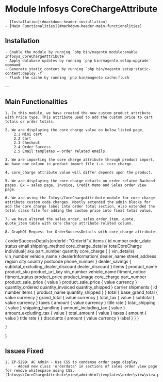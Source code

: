 # Module Infosys CoreChargeAttribute

	- [Installation](#markdown-header-installation)
	- [Main Functionalities](#markdown-header-main-functionalities)

## Installation

	- Enable the module by running `php bin/magento module:enable Infosys_CoreChargeAttribute`
	- Apply database updates by running `php bin/magento setup:upgrade` command
	- Generate static content by running `php bin/magento setup:static-content:deploy -f`
	- Flush the cache by running `php bin/magento cache:flush`
   --
## Main Functionalities
	1. In this module, we have created the new custom product attribute with Price type. This attribute used to add the custom price to cart totals or order totals.

	2. We are displaying the core charge value on below listed page,
		2.1	Mini cart
		2.2	Cart
		2.3	Checkout
		2.4	Order Success
		2.5	Email templates – order related emails.

	3. We are importing the core charge attribute through product import. We have one column in product import file i.e. core_charge.

	4. core_charge attribute value will differ depends upon the product.

	5. We are displaying the core charge details on order related Backend pages. Ex – sales page, Invoice, Credit Memo and Sales order view page.

	6. We are using the Infoys/CoreChargeAttribute module for core charge attribute custom code changes. Mostly extended the admin blocks for add the core charge label into order total section. Also extended the total class file for adding the custom price into final total value.

	7. we have altered the sales_order, sales_order_item, quote, quote_item table with core charge attribute related column.
		
	8. GraphQl Request for OrderSuccessDetails with core_charge attribute:
	   
{
  orderSuccessDetails(orderId : "OrderId"){
       items {
        id
        number
        order_date
        status
        email
        shipping_method
        core_charge_details{
            totalCoreCharge
            individual{
                sku
                part_number
                quantity
                core_charge
            }
        }
        vin_details{
          vin_number
          vehicle_name
        }
        dealerInformation{
          dealer_name
          street_address
            region
            city
            country
            postcode
            phone_number
        }
        dealer_savings {
            subtotal_excluding_dealer_discount
            dealer_discount
        }
        items {
          product_name
          product_sku
          product_url_key
          vin_number
          vehicle_name
          fitment_notice
          fitment_status
          product_price 
          product_image
          core_charge
          part_number
          product_sale_price {
            value
          }
          product_sale_price {
            value
            currency
          }
          quantity_ordered
          quantity_invoiced
          quantity_shipped
        }
        carrier
        shipments {
          id
          number
          items {
            product_name
            quantity_shipped
          }
        }
        total {
          base_grand_total {
            value
            currency
          }
          grand_total {
            value
            currency
          }
          total_tax {
            value
          }
          subtotal {
            value
            currency
          }
          taxes {
            amount {
              value
              currency
            }
            title
            rate
          }
          total_shipping {
            value
          }
          shipping_handling {
            amount_including_tax {
              value
            }
            amount_excluding_tax {
              value
            }
            total_amount {
              value
            }
            taxes {
              amount {
                value
              }
              title
              rate
            }
          }
          discounts {
            amount {
              value
              currency
            }
            label
          }
        }
      }
    
    }
}

## Issues Fixed

	1. EP-5299: AC Admin - Use CSS to condense order page display
		- Added new class 'orderdata' in sections of sales order view page for remove whitespace using CSS.(Infosys\CoreChargeAttribute\view\adminhtml\templates\order\view\view.phtml)